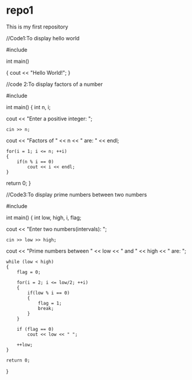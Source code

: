 # repo1

This is my first repository

//Code1:To display hello world

#include <iostream>

int main()

{
  cout << "Hello World!";
}


//code 2:To display factors of a number

#include <iostream>

int main()
{
    int n, i;

 cout << "Enter a positive integer: ";

    cin >> n;

 cout << "Factors of " << n << " are: " << endl; 
 
    for(i = 1; i <= n; ++i)
    {
        if(n % i == 0)
            cout << i << endl;
    }

 return 0;
}

//Code3:To display prime numbers between two numbers

#include <iostream>

int main()
{
    int low, high, i, flag;

 cout << "Enter two numbers(intervals): ";

    cin >> low >> high;

cout << "Prime numbers between " << low << " and " << high << " are: ";

    while (low < high)
    {
        flag = 0;

        for(i = 2; i <= low/2; ++i)
        {
            if(low % i == 0)
            {
                flag = 1;
                break;
            }
        }

        if (flag == 0)
            cout << low << " ";

        ++low;
    }

    return 0;
}

